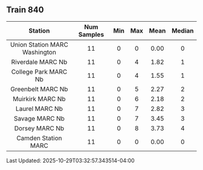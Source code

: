 ## Train 840

| Station | Num Samples | Min | Max | Mean | Median |
| :-----: | :---------: | :-: | :-: | :--: | :----: |
| Union Station MARC Washington | 11 | 0 | 0 | 0.00 | 0 |
| Riverdale MARC Nb | 11 | 0 | 4 | 1.82 | 1 |
| College Park MARC Nb | 11 | 0 | 4 | 1.55 | 1 |
| Greenbelt MARC Nb | 11 | 0 | 5 | 2.27 | 2 |
| Muirkirk MARC Nb | 11 | 0 | 6 | 2.18 | 2 |
| Laurel MARC Nb | 11 | 0 | 7 | 2.82 | 3 |
| Savage MARC Nb | 11 | 0 | 7 | 3.45 | 3 |
| Dorsey MARC Nb | 11 | 0 | 8 | 3.73 | 4 |
| Camden Station MARC | 11 | 0 | 0 | 0.00 | 0 |


Last Updated: 2025-10-29T03:32:57.343514-04:00